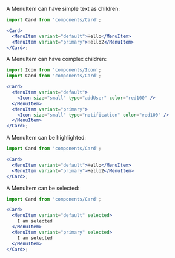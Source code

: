 A MenuItem can have simple text as children:

```jsx harmony
import Card from 'components/Card';

<Card>
  <MenuItem variant="default">Hello</MenuItem>
  <MenuItem variant="primary">Hello2</MenuItem>
</Card>;
```

A MenuItem can have complex children:

```jsx harmony
import Icon from 'components/Icon';
import Card from 'components/Card';

<Card>
  <MenuItem variant="default">
    <Icon size="small" type="addUser" color="red100" />
  </MenuItem>
  <MenuItem variant="primary">
    <Icon size="small" type="notification" color="red100" />
  </MenuItem>
</Card>;
```

A MenuItem can be highlighted:

```jsx harmony
import Card from 'components/Card';

<Card>
  <MenuItem variant="default">Hello</MenuItem>
  <MenuItem variant="primary">Hello2</MenuItem>
</Card>;
```

A MenuItem can be selected:

```jsx harmony
import Card from 'components/Card';

<Card>
  <MenuItem variant="default" selected>
    I am selected
  </MenuItem>
  <MenuItem variant="primary" selected>
    I am selected
  </MenuItem>
</Card>;
```
